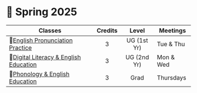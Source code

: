 # 🍃 Spring 2025

|Classes|Credits|Level|Meetings|
|--|:--:|:--:|--|
|🔸[English Pronunciation Practice](https://engproclassroom.streamlit.app/)|3|UG (1st Yr)|Tue & Thu|
|🔸[Digital Literacy & English Education](https://dlclass.streamlit.app/)|3|UG (2nd Yr)|Mon & Wed|
|🔸[Phonology & English Education](https://acoustics.streamlit.app/)|3|Grad|Thursdays|
